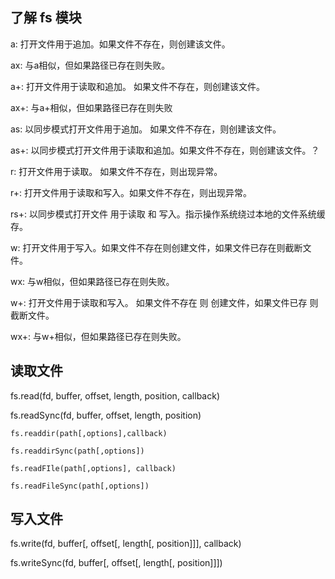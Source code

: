 
## 了解 fs 模块

a: 打开文件用于追加。如果文件不存在，则创建该文件。

ax: 与a相似，但如果路径已存在则失败。

a+: 打开文件用于读取和追加。 如果文件不存在，则创建该文件。

ax+: 与a+相似，但如果路径已存在则失败

as: 以同步模式打开文件用于追加。 如果文件不存在，则创建该文件。

as+: 以同步模式打开文件用于读取和追加。如果文件不存在，则创建该文件。？

r: 打开文件用于读取。 如果文件不存在，则出现异常。

r+: 打开文件用于读取和写入。如果文件不存在，则出现异常。

rs+: 以同步模式打开文件 用于读取 和 写入。指示操作系统绕过本地的文件系统缓存。

w: 打开文件用于写入。如果文件不存在则创建文件，如果文件已存在则截断文件。

wx: 与w相似，但如果路径已存在则失败。

w+: 打开文件用于读取和写入。 如果文件不存在 则 创建文件，如果文件已存 则 截断文件。

wx+: 与w+相似，但如果路径已存在则失败。

## 读取文件

fs.read(fd, buffer, offset, length, position, callback)

fs.readSync(fd, buffer, offset, length, position)

`fs.readdir(path[,options],callback)`

`fs.readdirSync(path[,options])`

`fs.readFIle(path[,options], callback)`

`fs.readFileSync(path[,options])`

## 写入文件

fs.write(fd, buffer[, offset[, length[, position]]], callback)

fs.writeSync(fd, buffer[, offset[, length[, position]]])








